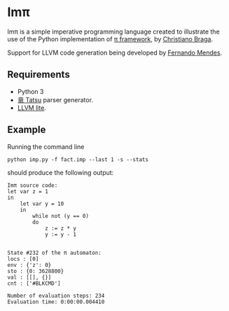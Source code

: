 # Imπ

Imπ is a simple imperative programming language created to illustrate the use of the Python implementation of [π framework](http://github/ChristianoBraga/PiFraework), by [Christiano Braga](http://github.com/ChristianoBraga).

Support for LLVM code generation being developed by [Fernando Mendes](https://github.com/fjmendes1994).

## Requirements

* Python 3
* [竜 Tatsu](https://github.com/neogeny/TatSu) parser generator.
* [LLVM lite](https://github.com/numba/llvmlite).

## Example

Running the command line 

`python imp.py -f fact.imp --last 1 -s --stats` 

should produce the following output:

```shell
Imπ source code:
let var z = 1
in
    let var y = 10
    in
        while not (y == 0)
        do
            z := z * y
            y := y - 1


State #232 of the π automaton:
locs : [0]
env : {'z': 0}
sto : {0: 3628800}
val : [[], {}]
cnt : ['#BLKCMD']

Number of evaluation steps: 234
Evaluation time: 0:00:00.004410
```


